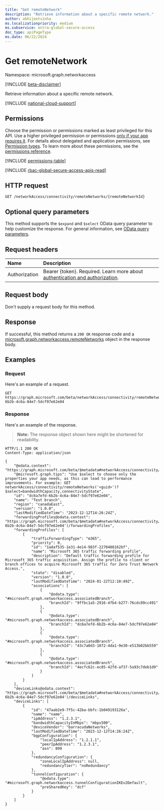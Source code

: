 ```yaml
---
title: "Get remoteNetwork"
description: "Retrieve information about a specific remote network."
author: abhijeetsinha
ms.localizationpriority: medium
ms.subservice: entra-global-secure-access
doc_type: apiPageType
ms.date: 06/22/2024
---
```


# Get remoteNetwork
Namespace: microsoft.graph.networkaccess

[!INCLUDE [beta-disclaimer](../../includes/beta-disclaimer.md)]

Retrieve information about a specific remote network.

[!INCLUDE [national-cloud-support](../../includes/global-only.md)]

## Permissions
Choose the permission or permissions marked as least privileged for this API. Use a higher privileged permission or permissions [only if your app requires it](/graph/permissions-overview#best-practices-for-using-microsoft-graph-permissions). For details about delegated and application permissions, see [Permission types](/graph/permissions-overview#permission-types). To learn more about these permissions, see the [permissions reference](/graph/permissions-reference).

<!-- {
  "blockType": "permissions",
  "name": "networkaccess-remotenetwork-get-permissions"
}
-->
[!INCLUDE [permissions-table](../includes/permissions/networkaccess-remotenetwork-get-permissions.md)]

[!INCLUDE [rbac-global-secure-access-apis-read](../includes/rbac-for-apis/rbac-global-secure-access-apis-read.md)]

## HTTP request

<!-- {
  "blockType": "ignored"
}
-->
``` http
GET /networkAccess/connectivity/remoteNetworks/{remoteNetworkId}
```

## Optional query parameters
This method supports the `$expand` and `$select` OData query parameter to help customize the response. For general information, see [OData query parameters](/graph/query-parameters).

## Request headers
|Name|Description|
|:---|:---|
|Authorization|Bearer {token}. Required. Learn more about [authentication and authorization](/graph/auth/auth-concepts).|

## Request body
Don't supply a request body for this method.

## Response

If successful, this method returns a `200 OK` response code and a [microsoft.graph.networkaccess.remoteNetworks](../resources/networkaccess-remotenetwork.md) object in the response body.

## Examples

### Request
Here's an example of a request.

``` http
GET https://graph.microsoft.com/beta/networkAccess/connectivity/remoteNetworks/dc6a7efd-6b2b-4c6a-84e7-5dcf97e62e04
```

### Response
Here's an example of the response.
>**Note:** The response object shown here might be shortened for readability.
<!-- {
  "blockType": "response",
  "truncated": true,
  "@odata.type": "microsoft.graph.networkaccess.remoteNetwork"
}
-->
``` http
HTTP/1.1 200 OK
Content-Type: application/json

{
    "@odata.context": "https://graph.microsoft.com/beta/$metadata#networkAccess/connectivity/remoteNetworks/$entity",
    "@microsoft.graph.tips": "Use $select to choose only the properties your app needs, as this can lead to performance improvements. For example: GET networkAccess/connectivity/remoteNetworks('<guid>')?$select=bandwidthCapacity,connectivityState",
    "id": "dc6a7efd-6b2b-4c6a-84e7-5dcf97e62e04",
    "name": "Test branch",
    "region": "canadaEast",
    "version": "1.0.0",
    "lastModifiedDateTime": "2023-12-12T14:26:24Z",
    "forwardingProfiles@odata.context": "https://graph.microsoft.com/beta/$metadata#networkAccess/connectivity/remoteNetworks('dc6a7efd-6b2b-4c6a-84e7-5dcf97e62e04')/forwardingProfiles",
    "forwardingProfiles": [
        {
            "trafficForwardingType": "m365",
            "priority": 0,
            "id": "1adaf535-1e31-4e14-983f-2270408162bf",
            "name": "Microsoft 365 traffic forwarding profile",
            "description": "Default traffic forwarding profile for Microsoft 365 traffic acquisition. Assign the profile to client or branch offices to acquire Microsoft 365 traffic for Zero Trust Network Access.",
            "state": "disabled",
            "version": "1.0.0",
            "lastModifiedDateTime": "2024-01-22T12:10:49Z",
            "associations": [
                {
                    "@odata.type": "#microsoft.graph.networkaccess.associatedBranch",
                    "branchId": "9ffbc1a5-2916-4fb4-b277-76cdc89cc491"
                },
                {
                    "@odata.type": "#microsoft.graph.networkaccess.associatedBranch",
                    "branchId": "dc6a7efd-6b2b-4c6a-84e7-5dcf97e62e04"
                },
                {
                    "@odata.type": "#microsoft.graph.networkaccess.associatedBranch",
                    "branchId": "43c7a0d3-1072-4da1-9e30-e513b02bb559"
                },
                {
                    "@odata.type": "#microsoft.graph.networkaccess.associatedBranch",
                    "branchId": "4ecfc62c-ec85-42fd-af37-5a93c7deb1d9"
                }
            ]
        }
    ],
    "deviceLinks@odata.context": "https://graph.microsoft.com/beta/$metadata#networkAccess/connectivity/remoteNetworks('dc6a7efd-6b2b-4c6a-84e7-5dcf97e62e04')/deviceLinks",
    "deviceLinks": [
        {
            "id": "47aab2e9-7f5c-42ba-bbfc-1b049193126a",
            "name": "name",
            "ipAddress": "1.2.3.1",
            "bandwidthCapacityInMbps": "mbps500",
            "deviceVendor": "barracudaNetworks",
            "lastModifiedDateTime": "2023-12-12T14:26:24Z",
            "bgpConfiguration": {
                "localIpAddress": "1.2.1.1",
                "peerIpAddress": "1.2.3.1",
                "asn": 899
            },
            "redundancyConfiguration": {
                "zoneLocalIpAddress": null,
                "redundancyTier": "noRedundancy"
            },
            "tunnelConfiguration": {
                "@odata.type": "#microsoft.graph.networkaccess.tunnelConfigurationIKEv2Default",
                "preSharedKey": "dcf"
            }
        }
    ]
}
```
